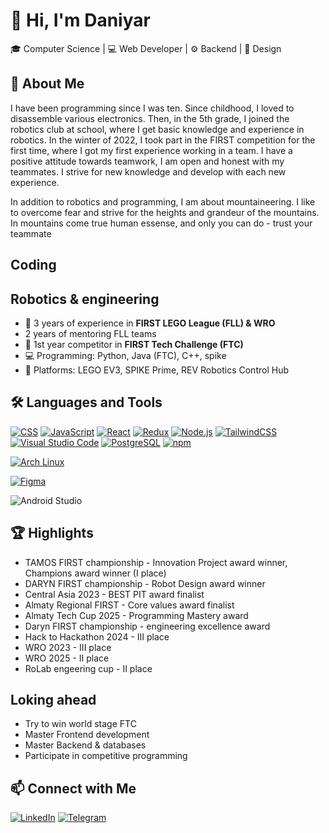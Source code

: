 # 👋 Hi, I'm Daniyar

🎓 Computer Science | 💻 Web Developer | ⚙️ Backend | 🎨 Design

## 🚀 About Me

I have been programming since I was ten. Since childhood, I loved to disassemble various electronics. Then, in the 5th grade, I
joined the robotics club at school, where I get basic knowledge and experience in robotics. 
In the winter of 2022, I took part in the FIRST competition for the first time, where 
I got my first experience working in a team. I have a positive attitude towards teamwork, I am open and honest with my teammates. I strive for new knowledge and develop with each new experience.

In addition to robotics and programming, I am about mountaineering.
I like to overcome fear and strive for the heights and grandeur of the mountains. In mountains come true human essense, and only you can do - trust your teammate

## Coding


## Robotics & engineering

- 🧱 3 years of experience in **FIRST LEGO League (FLL) & WRO**
- 2 years of mentoring FLL teams
- 🤖 1st year competitor in **FIRST Tech Challenge (FTC)**
- 💻 Programming: Python, Java (FTC), C++, spike
- 🤖 Platforms: LEGO EV3, SPIKE Prime, REV Robotics Control Hub

## 🛠️ Languages and Tools

[![CSS](https://img.shields.io/badge/CSS-639?logo=css&logoColor=fff)](#) 
[![JavaScript](https://img.shields.io/badge/-JavaScript-000?&logo=JavaScript)](#)
[![React](https://img.shields.io/badge/-React-000?&logo=react)](#)
[![Redux](https://img.shields.io/badge/Redux-764ABC?logo=redux&logoColor=fff)](#) 
[![Node.js](https://img.shields.io/badge/-Node.js-000?&logo=node.js)](#)
[![TailwindCSS](https://img.shields.io/badge/Tailwind%20CSS-%2338B2AC.svg?logo=tailwind-css&logoColor=white)](#) 
[![Visual Studio Code](https://custom-icon-badges.demolab.com/badge/Visual%20Studio%20Code-0078d7.svg?logo=vsc&logoColor=white)](#) 
[![PostgreSQL](https://img.shields.io/badge/-PostgreSQL-000?&logo=postgresql)](#)
[![npm](https://img.shields.io/badge/npm-CB3837?logo=npm&logoColor=fff)](#)

[![Arch Linux](https://img.shields.io/badge/Arch%20Linux-1793D1?logo=arch-linux&logoColor=fff)](#)

[![Figma](https://img.shields.io/badge/Figma-F24E1E?logo=figma&logoColor=white)](#)

![Android Studio](https://img.shields.io/badge/Android%20Studio-3DDC84?style=flat&logo=android-studio&logoColor=white)

## 🏆 Highlights
- TAMOS FIRST championship - Innovation Project award winner, Champions award winner (I place)
- DARYN FIRST championship - Robot Design award winner
- Central Asia 2023 - BEST PIT award finalist
- Almaty Regional FIRST - Core values award finalist
- Almaty Tech Cup 2025 - Programming Mastery award
- Daryn FIRST championship - engineering excellence award
- Hack to Hackathon 2024 - III place
- WRO 2023 - III place
- WRO 2025 - II place
- RoLab engeering cup - II place

## Loking ahead
- Try to win world stage FTC
- Master Frontend development
- Master Backend & databases
- Participate in competitive programming

## 📫 Connect with Me
[![LinkedIn](https://custom-icon-badges.demolab.com/badge/LinkedIn-0A66C2?logo=linkedin-white&logoColor=fff)](https://www.linkedin.com/in/daniyar-kurmangali-77a747375/)
[![Telegram](https://img.shields.io/badge/Telegram-2CA5E0?style=flat-squeare&logo=telegram&logoColor=white)](https://t.me/stilxso)

